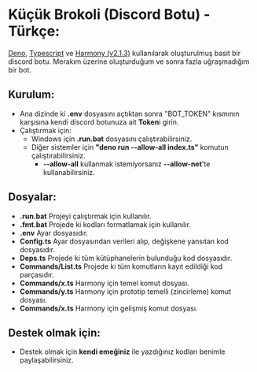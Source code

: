 # Küçük Brokoli (Discord Botu) - Türkçe:
[Deno](https://deno.land/), [Typescript](https://www.typescriptlang.org/) ve [Harmony (v2.1.3)](https://github.com/harmonyland/harmony) kullanılarak oluşturulmuş basit bir discord botu.
Merakım üzerine oluşturduğum ve sonra fazla uğraşmadığım bir bot.

## Kurulum:
- Ana dizinde ki **.env** dosyasını açtıktan sonra "BOT_TOKEN" kısmının karşısına kendi discord botunuza ait **Token**i girin.
- Çalıştırmak için:
  - Windows için **.run.bat** dosyasını çalıştırabilirsiniz.
  - Diğer sistemler için **"deno run --allow-all index.ts"** komutun çalıştırabilirsiniz.
    - **--allow-all** kullanmak istemiyorsanız **--allow-net**'te kullanabilirsiniz.

## Dosyalar:
- **.run.bat** Projeyi çalıştırmak için kullanılır.
- **.fmt.bat** Projede ki kodları formatlamak için kullanılır.
- **.env** Ayar dosyasıdır.
- **Config.ts** Ayar dosyasından verileri alıp, değişkene yansıtan kod dosyasıdır.
- **Deps.ts** Projede ki tüm kütüphanelerin bulunduğu kod dosyasıdır.
- **Commands/List.ts** Projede ki tüm komutların kayıt edildiği kod parçasıdır.
- **Commands/x.ts** Harmony için temel komut dosyası.
- **Commands/y.ts** Harmony için prototip temelli (zincirleme) komut dosyası.
- **Commands/x.ts** Harmony için gelişmiş komut dosyası.

## Destek olmak için:
- Destek olmak için __kendi emeğiniz__ ile yazdığınız kodları benimle paylaşabilirsiniz.

